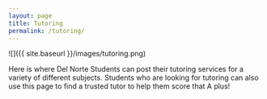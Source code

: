 ```yaml
---
layout: page
title: Tutoring
permalink: /tutoring/
---
```

![]({{ site.baseurl }}/images/tutoring.png)

Here is where Del Norte Students can post their tutoring services for a variety of different subjects. Students who are looking for tutoring can also use this page to find a trusted tutor to help them score that A plus!